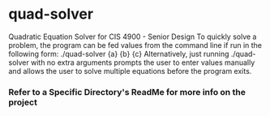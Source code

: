 # quad-solver
Quadratic Equation Solver for CIS 4900 - Senior Design
To quickly solve a problem, the program can be fed values from the command line if run in the following form:
./quad-solver {a} {b} {c}
Alternatively, just running 
./quad-solver 
with no extra arguments prompts the user to enter values manually
and allows the user to solve multiple equations before the program exits.

### Refer to a Specific Directory's ReadMe for more info on the project
